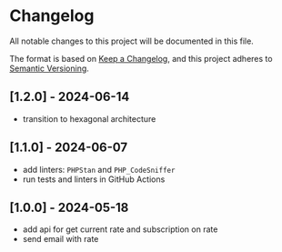 # Changelog

All notable changes to this project will be documented in this file.

The format is based on [Keep a Changelog](https://keepachangelog.com/en/1.1.0/),
and this project adheres to [Semantic Versioning](https://semver.org/spec/v2.0.0.html).

## [1.2.0] - 2024-06-14
- transition to hexagonal architecture

## [1.1.0] - 2024-06-07
- add linters: `PHPStan` and `PHP_CodeSniffer`
- run tests and linters in GitHub Actions

## [1.0.0] - 2024-05-18
- add api for get current rate and subscription on rate
- send email with rate

